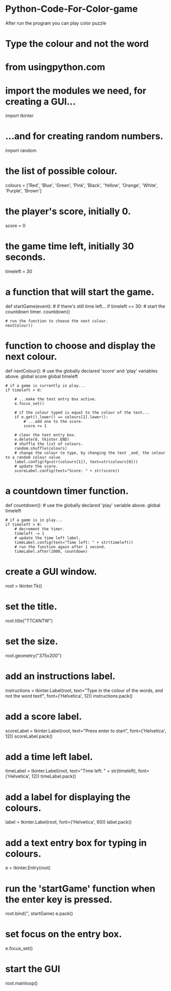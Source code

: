 # Python-Code-For-Color-game
After run the program you can play color puzzle

# Type the colour and not the word
# from usingpython.com

# import the modules we need, for creating a GUI...
import tkinter
# ...and for creating random numbers.
import random
# the list of possible colour.
colours = ['Red', 'Blue', 'Green', 'Pink', 'Black', 'Yellow', 'Orange', 'White', 'Purple', 'Brown']
# the player's score, initially 0.
score = 0
# the game time left, initially 30 seconds.
timeleft = 30


# a function that will start the game.
def startGame(event):
    # if there's still time left...
    if timeleft == 30:
        # start the countdown timer.
        countdown()

    # run the function to choose the next colour.
    nextColour()


# function to choose and display the next colour.
def nextColour():
    # use the globally declared 'score' and 'play' variables above.
    global score
    global timeleft

    # if a game is currently in play...
    if timeleft > 0:

        # ...make the text entry box active.
        e.focus_set()

        # if the colour typed is equal to the colour of the text...
        if e.get().lower() == colours[1].lower():
            # ...add one to the score.
            score += 1

        # clear the text entry box.
        e.delete(0, tkinter.END)
        # shuffle the list of colours.
        random.shuffle(colours)
        # change the colour to type, by changing the text _and_ the colour to a random colour value
        label.config(fg=str(colours[1]), text=str(colours[0]))
        # update the score.
        scoreLabel.config(text="Score: " + str(score))


# a countdown timer function.
def countdown():
    # use the globally declared 'play' variable above.
    global timeleft

    # if a game is in play...
    if timeleft > 0:
        # decrement the timer.
        timeleft -= 1
        # update the time left label.
        timeLabel.config(text="Time left: " + str(timeleft))
        # run the function again after 1 second.
        timeLabel.after(1000, countdown)


# create a GUI window.
root = tkinter.Tk()
# set the title.
root.title("TTCANTW")
# set the size.
root.geometry("375x200")

# add an instructions label.
instructions = tkinter.Label(root, text="Type in the colour of the words, and not the word text!",
                             font=('Helvetica', 12))
instructions.pack()

# add a score label.
scoreLabel = tkinter.Label(root, text="Press enter to start", font=('Helvetica', 12))
scoreLabel.pack()

# add a time left label.
timeLabel = tkinter.Label(root, text="Time left: " + str(timeleft), font=('Helvetica', 12))
timeLabel.pack()

# add a label for displaying the colours.
label = tkinter.Label(root, font=('Helvetica', 60))
label.pack()

# add a text entry box for typing in colours.
e = tkinter.Entry(root)
# run the 'startGame' function when the enter key is pressed.
root.bind('<Return>', startGame)
e.pack()
# set focus on the entry box.
e.focus_set()

# start the GUI
root.mainloop()

